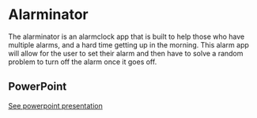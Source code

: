 # Alarminator
The alarminator is an alarmclock app that is built to help those who have multiple alarms, and a hard time getting up in the morning. This alarm app will allow for the user to set their alarm and then have to solve a random problem to turn off the alarm once it goes off.

## PowerPoint
[See powerpoint presentation](http://slides.com/jordansmith-7/alarminator)